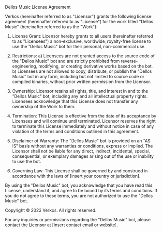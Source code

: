 Dellos Music License Agreement

Verkos (hereinafter referred to as "Licensor") grants the following license agreement (hereinafter referred to as "License") for the work titled "Dellos Music" (hereinafter referred to as the "Work"):

1. License Grant:
   Licensor hereby grants to all users (hereinafter referred to as "Licensees") a non-exclusive, worldwide, royalty-free license to use the "Dellos Music" bot for their personal, non-commercial use.

2. Restrictions:
   a) Licensees are not granted access to the source code of the "Dellos Music" bot and are strictly prohibited from reverse-engineering, modifying, or creating derivative works based on the bot.
   b) Licensees are not allowed to copy, distribute, or publish the "Dellos Music" bot in any form, including but not limited to source code or compiled binaries, without prior written permission from the Licensor.

3. Ownership:
   Licensor retains all rights, title, and interest in and to the "Dellos Music" bot, including any and all intellectual property rights. Licensees acknowledge that this License does not transfer any ownership of the Work to them.

4. Termination:
   This License is effective from the date of its acceptance by Licensees and will continue until terminated. Licensor reserves the right to terminate this License immediately and without notice in case of any violation of the terms and conditions outlined in this agreement.

5. Disclaimer of Warranty:
   The "Dellos Music" bot is provided on an "AS IS" basis without any warranties or conditions, express or implied. The Licensor shall not be liable for any direct, indirect, incidental, special, consequential, or exemplary damages arising out of the use or inability to use the bot.

6. Governing Law:
   This License shall be governed by and construed in accordance with the laws of [insert your country or jurisdiction].

By using the "Dellos Music" bot, you acknowledge that you have read this License, understand it, and agree to be bound by its terms and conditions. If you do not agree to these terms, you are not authorized to use the "Dellos Music" bot.

Copyright © 2023 Verkos. All rights reserved.

For any inquiries or permissions regarding the "Dellos Music" bot, please contact the Licensor at [insert contact email or website].

